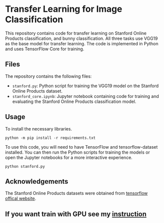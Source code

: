 # Transfer Learning for Image Classification

This repository contains code for transfer learning on Stanford Online Products classification, and bunny classification. All three tasks use VGG19 as the base model for transfer learning. The code is implemented in Python and uses TensorFlow Core for training.

## Files

The repository contains the following files:

- `stanford.py`: Python script for training the VGG19 model on the Stanford Online Products dataset.
- `stanford_core.ipynb`: Jupyter notebook containing code for training and evaluating the Stanford Online Products classification model.

## Usage
To install the necessary libraries.
```shell
python -m pip install -r requirements.txt
```
To use this code, you will need to have TensorFlow and tensorflow-dataset installed. You can then run the Python scripts for training the models or open the Jupyter notebooks for a more interactive experience.

```shell
python stanford.py
```
## Acknowledgements

The Stanford Online Products datasets were obtained from [tensorflow offical website](https://www.tensorflow.org/datasets/catalog/).


## If you want train with GPU see my [instruction](https://github.com/Wolfman1219/Nvidia-CUDA-Tensorflow-installation)

